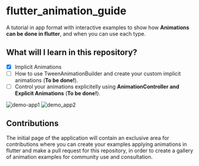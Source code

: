 # flutter_animation_guide

A tutorial in app format with interactive examples to show how **Animations can be done in flutter**, and when you can use each type.

## What will I learn in this repository?

- [x] Implicit Animations
- [ ] How to use TweenAnimationBuilder and create your custom implicit animations (**To be done!**).
- [ ] Control your animations explicitelly using **AnimationController and Explicit Animations** (**To be done!**).

![demo-app1](https://github.com/arthurgiani/flutter-animation-guide/blob/master/demo-app1.gif) ![demo_app2](https://github.com/arthurgiani/flutter-animation-guide/blob/master/demo-app2.gif)

## Contributions
The initial page of the application will contain an exclusive area for contributions where you can create your examples applying animations in flutter and make a pull request for this repository, in order to create a gallery of animation examples for community use and consultation.
